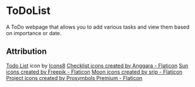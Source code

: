 # ToDoList
A ToDo webpage that allows you to add various tasks and view them based on importance or date.

## Attribution
<a target="_blank" href="https://icons8.com/icon/114416/todo-list">Todo List</a> icon by <a target="_blank" href="https://icons8.com">Icons8</a>
<a href="https://www.flaticon.com/free-icons/checklist" title="checklist icons">Checklist icons created by Anggara - Flaticon</a>
<a href="https://www.flaticon.com/free-icons/sun" title="sun icons">Sun icons created by Freepik - Flaticon</a>
<a href="https://www.flaticon.com/free-icons/moon" title="moon icons">Moon icons created by srip - Flaticon</a>
<a href="https://www.flaticon.com/free-icons/project" title="project icons">Project icons created by Prosymbols Premium - Flaticon</a>